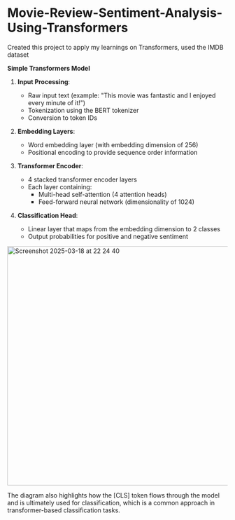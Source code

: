 # Movie-Review-Sentiment-Analysis-Using-Transformers
Created this project to apply my learnings on Transformers, used the IMDB dataset

**Simple Transformers Model**

1. **Input Processing**:
   - Raw input text (example: "This movie was fantastic and I enjoyed every minute of it!")
   - Tokenization using the BERT tokenizer
   - Conversion to token IDs

2. **Embedding Layers**:
   - Word embedding layer (with embedding dimension of 256)
   - Positional encoding to provide sequence order information

3. **Transformer Encoder**:
   - 4 stacked transformer encoder layers
   - Each layer containing:
     - Multi-head self-attention (4 attention heads)
     - Feed-forward neural network (dimensionality of 1024)

4. **Classification Head**:
   - Linear layer that maps from the embedding dimension to 2 classes
   - Output probabilities for positive and negative sentiment
     
  <img width="546" alt="Screenshot 2025-03-18 at 22 24 40" src="https://github.com/user-attachments/assets/643a4758-cb4b-49a4-910d-c82434cef8d0" />

The diagram also highlights how the [CLS] token flows through the model and is ultimately used for classification, which is a common approach in transformer-based classification tasks.

